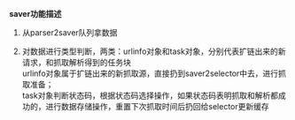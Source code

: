 **saver功能描述**

1. 从parser2saver队列拿数据

2. 对数据进行类型判断，两类：urlinfo对象和task对象，分别代表扩链出来的新请求，和抓取解析得到的任务块  
   urlinfo对象属于扩链出来的新抓取源，直接扔到saver2selector中去，进行抓取准备；  
   task对象判断状态码，根据状态码选择操作，如果状态码表明抓取和解析都成功的，进行数据存储操作，重置下次抓取时间后扔回给selector更新缓存
